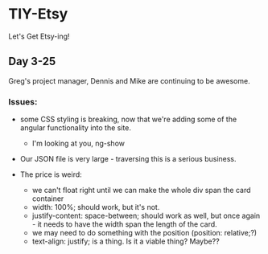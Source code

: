 # TIY-Etsy
Let's Get Etsy-ing!


## Day 3-25

Greg's project manager, Dennis and Mike are continuing to be awesome.

### Issues:

- some CSS styling is breaking, now that we're adding some of the angular functionality into the site.
   - I'm looking at you, ng-show
- Our JSON file is very large - traversing this is a serious business.

- The price is weird:

   - we can't float right until we can make the whole div span the card container
   - width: 100%; should work, but it's not.
   - justify-content: space-between; should work as well, but once again - it needs to have the width span the length of the card.
   - we may need to do something with the position (position: relative;?)
   - text-align: justify; is a thing. Is it a viable thing? Maybe??
